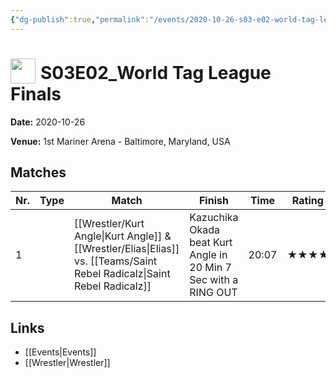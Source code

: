 ```yaml
---
{"dg-publish":true,"permalink":"/events/2020-10-26-s03-e02-world-tag-league-finals/","title":"S03E02_World Tag League Finals","noteIcon":""}
---
```



# <img src="https://github.com/CptSpaulding1980/choke-slam-wrestling/releases/download/images/ChokeSlam.png" width="40" style="vertical-align:bottom; margin-right:8px;">**S03E02_World Tag League Finals**

**Date:** 2020-10-26

**Venue:** 1st Mariner Arena - Baltimore, Maryland, USA

## Matches

| Nr. | Type | Match | Finish | Time | Rating | Score |
|-----|------|-------|--------|------|--------|-------|
| 1 |  | [[Wrestler/Kurt Angle\|Kurt Angle]] & [[Wrestler/Elias\|Elias]] vs. [[Teams/Saint Rebel Radicalz\|Saint Rebel Radicalz]] | Kazuchika Okada beat Kurt Angle in 20 Min 7 Sec with a RING OUT | 20:07 | ★★★★ | 87 |

## Links
- [[Events\|Events]]
- [[Wrestler\|Wrestler]]
